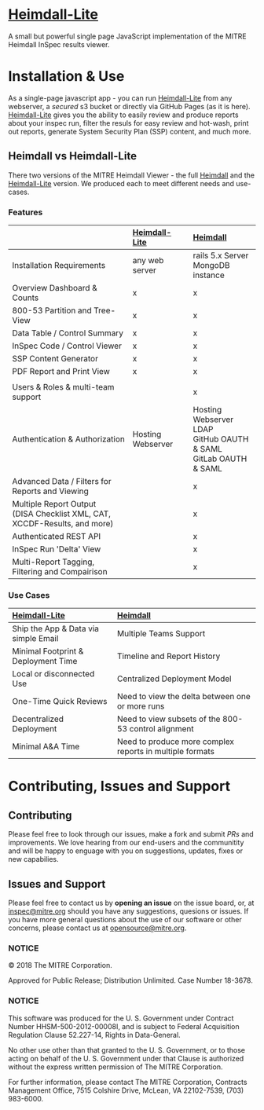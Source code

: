 # [Heimdall-Lite](https://github.com/mitre/inspec/heimdall-lite/)

A small but powerful single page JavaScript implementation of the MITRE Heimdall InSpec results viewer.

# Installation & Use

As a single-page javascript app - you can run [Heimdall-Lite](https://github.com/mitre/inspec/heimdall-lite/) from any webserver, a *secured* s3 bucket or directly via GitHub Pages (as it is here). [Heimdall-Lite](https://github.com/mitre/inspec/heimdall-lite/) gives you the ability to easily review and produce reports about your inspec run, filter the resuls for easy review and hot-wash, print out reports, generate System Security Plan (SSP) content, and much more.  

## Heimdall vs Heimdall-Lite

There two versions of the MITRE Heimdall Viewer - the full [Heimdall](https://github.com/mitre/inspec/heimdall/) and the [Heimdall-Lite](https://github.com/mitre/inspec/heimdall-lite/)  version. We produced each to meet different needs and use-cases.

### Features

|  | [Heimdall-Lite](https://github.com/mitre/inspec/heimdall-lite/) | [Heimdall](https://github.com/mitre/inspec/heimdall/) |
|:--------------------------------------------------------------------------|:--------------|:-------------------------------------|
| Installation Requirements | any web server | rails 5.x Server <br /> MongoDB instance |
| Overview Dashboard & Counts | x | x |
| 800-53 Partition and Tree-View | x | x |
| Data Table / Control Summary  | x | x |
| InSpec Code / Control Viewer | x | x |
| SSP Content Generator | x | x |
| PDF Report and Print View | x | x |
|  |  |  |
| Users & Roles & multi-team support |  | x |
| Authentication & Authorization | Hosting Webserver | Hosting Webserver<br />LDAP<br />GitHub OAUTH & SAML<br />GitLab OAUTH & SAML |
| Advanced Data / Filters for Reports and Viewing |  | x |
| Multiple Report Output<br />(DISA Checklist XML, CAT, XCCDF-Results, and more) |  | x |
| Authenticated REST API |  | x |
| InSpec Run 'Delta' View |  | x |
| Multi-Report Tagging, Filtering and Compairison |  | x |

### Use Cases

| [Heimdall-Lite](https://github.com/mitre/inspec/heimdall-lite/) | [Heimdall](https://github.com/mitre/inspec/heimdall/) |
|:------------------------------------|:--------------------------------------------------------|
| Ship the App & Data via simple Email | Multiple Teams Support |
| Minimal Footprint & Deployment Time | Timeline and Report History |
| Local or disconnected Use | Centralized Deployment Model  |
| One-Time Quick Reviews | Need to view the delta between one or more runs |
| Decentralized Deployment  | Need to view subsets of the 800-53 control alignment |
| Minimal A&A Time | Need to produce more complex reports in multiple formats |

# Contributing, Issues and Support

## Contributing

Please feel free to look through our issues, make a fork and submit *PRs* and improvements. We love hearing from our end-users and the communitity and will be happy to enguage with you on suggestions, updates, fixes or new capabilies.

## Issues and Support

Please feel free to contact us by **opening an issue** on the issue board, or, at [inspec@mitre.org](mailto:inspec@mitre.org) should you have any suggestions, quesions or issues. If you have more general questions about the use of our software or other concerns, please contact us at [opensource@mitre.org](mailto:opensource@mitre.org).

### NOTICE 

© 2018 The MITRE Corporation.

Approved for Public Release; Distribution Unlimited. Case Number 18-3678.  

### NOTICE

This software was produced for the U. S. Government under Contract Number HHSM-500-2012-00008I, and is subject to Federal Acquisition Regulation Clause 52.227-14, Rights in Data-General.  

No other use other than that granted to the U. S. Government, or to those acting on behalf of the U. S. Government under that Clause is authorized without the express written permission of The MITRE Corporation. 

For further information, please contact The MITRE Corporation, Contracts Management Office, 7515 Colshire Drive, McLean, VA  22102-7539, (703) 983-6000.  
